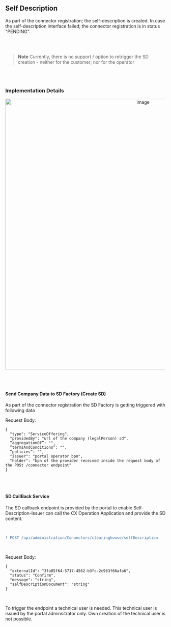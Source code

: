 ## Self Description

As part of the connector registration; the self-description is created.
In case the self-description interface failed; the connector registration is in status "PENDING". 

<br>
<br>

> **Note**
> Currently, there is no support / option to retrigger the SD creation - neither for the customer; nor for the operator

<br>
<br>

### Implementation Details

<p align="center">
<img width="850" alt="image" src="https://user-images.githubusercontent.com/94133633/219897331-b3fff1f1-fe27-4739-9580-22701b22ea63.png">
</p>

<br>
<br>

#### Send Company Data to SD Factory (Create SD)

As part of the connector registration the SD Factory is getting triggered with following data

Request Body:

    {
      "type": "ServiceOffering",
      "providedBy": "url of the company (legalPerson) sd",
      “aggregationOf”: "",
      ”termsAndConditions”: "",
      “policies”: "",
      "issuer": "portal operator bpn",
      "holder": "bpn of the provider received inside the request body of the POSt /connector endpoint"
    }
    
<br>
<br>

#### SD CallBack Service

The SD callback endpoint is provided by the portal to enable Self-Description-Issuer can call the CX Operation Application and provide the SD content.

<br>

```diff
! POST /api/administration/Connectors/clearinghouse/selfDescription
```

<br>

Request Body:

    {
      "externalId": "3fa85f64-5717-4562-b3fc-2c963f66afa6",
      "status": "Confirm",
      "message": "string",
      "selfDescriptionDocument": "string"
    }

<br>

To trigger the endpoint a technical user is needed. This technical user is issued by the portal adminsitrator only. Own creation of the technical user is not possible.

<br>
<br>
